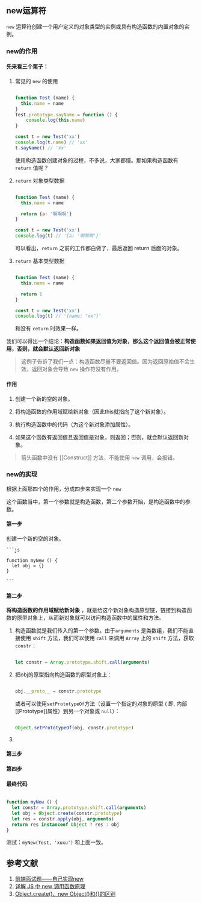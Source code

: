 
## new运算符

`new` 运算符创建一个用户定义的对象类型的实例或具有构造函数的内置对象的实例。

### new的作用

#### 先来看三个栗子：

1. 常见的 `new` 的使用

    ```js

    function Test (name) {
      this.name = name
    }
    Test.prototype.sayName = function () {
        console.log(this.name)
    }

    const t = new Test('xx')
    console.log(t.name) // 'xx'
    t.sayName() // 'xx'
    
    ```

    使用构造函数创建对象的过程，不多说，大家都懂。那如果构造函数有 `return` 值呢？

2. `return` 对象类型数据

    ```js

    function Test (name) {
      this.name = name

      return {a: '啊啊啊'}
    }

    const t = new Test('xx')
    console.log(t) // '{a: '啊啊啊'}'

    ```

    可以看出，`return` 之前的工作都白做了，最后返回 return 后面的对象。

3. `return` 基本类型数据

    ```js

    function Test (name) {
      this.name = name

      return 1
    }

    const t = new Test('xx')
    console.log(t) // '{name: "xx"}'

    ```

    和没有 `return` 时效果一样。

我们可以得出一个结论：__构造函数如果返回值为对象，那么这个返回值会被正常使用，否则，就会默认返回新对象__

> 这例子告诉了我们一点：构造函数尽量不要返回值。因为返回原始值不会生效，返回对象会导致 `new` 操作符没有作用。

#### 作用

1. 创建一个新的空的对象。

2. 将构造函数的作用域赋给新对象（因此this就指向了这个新对象）。

3. 执行构造函数中的代码（为这个新对象添加属性）。

4. 如果这个函数有返回值且返回值是对象，则返回；否则，就会默认返回新对象。

> 箭头函数中没有 [[Construct]] 方法，不能使用 `new` 调用，会报错。

### new的实现

根据上面那四个的作用，分成四步来实现一个 `new`

这个函数当中，第一个参数就是构造函数，第二个参数开始，是构造函数中的参数。

#### 第一步

创建一个新的空的对象。

    ```js

    function myNew () {
      let obj = {}
    }

    ```

#### 第二步

__将构造函数的作用域赋给新对象__ ，就是给这个新对象构造原型链，链接到构造函数的原型对象上，从而新对象就可以访问构造函数中的属性和方法。

1. 构造函数就是我们传入的第一个参数。由于`arguments` 是类数组，我们不能直接使用 `shift` 方法，我们可以使用 `call` 来调用 `Array` 上的 `shift` 方法，获取 `constr`：

    ```js

    let constr = Array.prototype.shift.call(arguments)

    ```

2. 把obj的原型指向构造函数的原型对象上：

    ```js

    obj.__proto__ = constr.prototype

    ```

    或者可以使用`setPrototypeOf`方法（设置一个指定的对象的原型 ( 即, 内部[[Prototype]]属性）到另一个对象或  `null`）：

    ```js

    Object.setPrototypeOf(obj, constr.prototype)

    ```

3. 


#### 第三步

#### 第四步

#### 最终代码

```js

function myNew () {
  let constr = Array.prototype.shift.call(arguments)
  let obj = Object.create(constr.prototype)
  let res = constr.apply(obj, arguments)
  return res instanceof Object ? res : obj
}

```

测试：`myNew(Test, 'xuxu')` 和上面一致。


## 参考文献

1. [前端面试题——自己实现new](https://zhuanlan.zhihu.com/p/84605717)
2. [详解 JS 中 new 调用函数原理](https://segmentfault.com/a/1190000015424508)
3. [Object.create()、new Object()和{}的区别](https://juejin.cn/post/6844903917835436045)